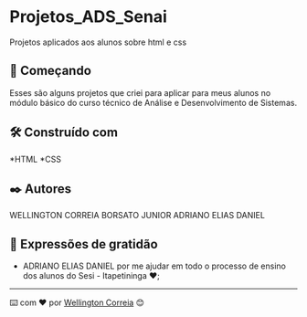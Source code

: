 # Projetos_ADS_Senai

Projetos aplicados aos alunos sobre html e css

## 🚀 Começando

Esses são alguns projetos que criei para aplicar para meus alunos no módulo básico do curso técnico de Análise e Desenvolvimento de Sistemas.

## 🛠️ Construído com

*HTML
*CSS

## ✒️ Autores

WELLINGTON CORREIA BORSATO JUNIOR
ADRIANO ELIAS DANIEL

## 🎁 Expressões de gratidão

* ADRIANO ELIAS DANIEL por me ajudar em todo o processo de ensino dos alunos do Sesi - Itapetininga ❤️;

---
⌨️ com ❤️ por [Wellington Correia](https://github.com/wellingtoncorreia) 😊
